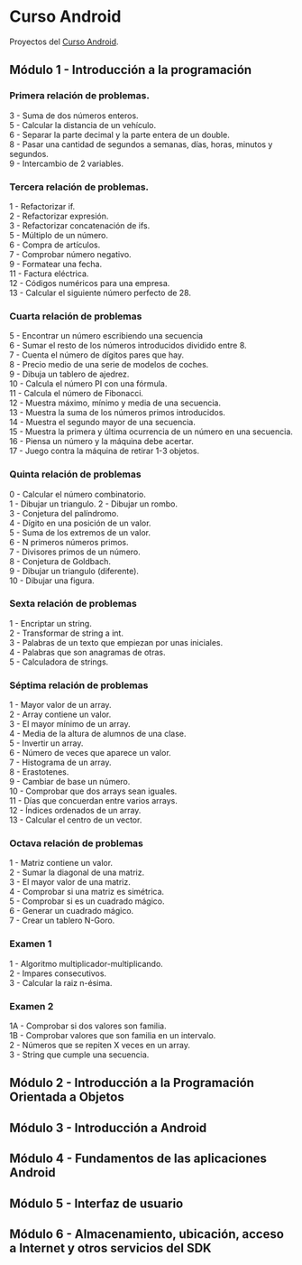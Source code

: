 ﻿# Curso Android
Proyectos del [Curso Android](http://www.titulacionespropias.uma.es/informacion_curso.php?id_curso=6902638).
## Módulo 1 - Introducción a la programación
### Primera relación de problemas.
3 - Suma de dos números enteros.  
5 - Calcular la distancia de un vehículo.  
6 - Separar la parte decimal y la parte entera de un double.  
8 - Pasar una cantidad de segundos a semanas, días, horas, minutos y segundos.  
9 - Intercambio de 2 variables.
### Tercera relación de problemas.
1 - Refactorizar if.  
2 - Refactorizar expresión.  
3 - Refactorizar concatenación de ifs.  
5 - Múltiplo de un número.  
6 - Compra de artículos.  
7 - Comprobar número negativo.  
9 - Formatear una fecha.  
11 - Factura eléctrica.  
12 - Códigos numéricos para una empresa.  
13 - Calcular el siguiente número perfecto de 28.
### Cuarta relación de problemas
5 - Encontrar un número escribiendo una secuencia  
6 - Sumar el resto de los números introducidos dividido entre 8.  
7 - Cuenta el número de dígitos pares que hay.  
8 - Precio medio de una serie de modelos de coches.  
9 - Dibuja un tablero de ajedrez.  
10 - Calcula el número PI con una fórmula.  
11 - Calcula el número de Fibonacci.  
12 - Muestra máximo, mínimo y media de una secuencia.  
13 - Muestra la suma de los números primos introducidos.  
14 - Muestra el segundo mayor de una secuencia.  
15 - Muestra la primera y última ocurrencia de un número en una secuencia.  
16 - Piensa un número y la máquina debe acertar.  
17 - Juego contra la máquina de retirar 1-3 objetos.
### Quinta relación de problemas
0 - Calcular el número combinatorio.  
1 - Dibujar un triangulo.
2 - Dibujar un rombo.  
3 - Conjetura del palíndromo.  
4 - Dígito en una posición de un valor.  
5 - Suma de los extremos de un valor.  
6 - N primeros números primos.  
7 - Divisores primos de un número.  
8 - Conjetura de Goldbach.  
9 - Dibujar un triangulo (diferente).  
10 - Dibujar una figura.  
### Sexta relación de problemas
1 - Encriptar un string.  
2 - Transformar de string a int.  
3 - Palabras de un texto que empiezan por unas iniciales.  
4 - Palabras que son anagramas de otras.  
5 - Calculadora de strings.
### Séptima relación de problemas
1 - Mayor valor de un array.  
2 - Array contiene un valor.  
3 - El mayor mínimo de un array.  
4 - Media de la altura de alumnos de una clase.  
5 - Invertir un array.  
6 - Número de veces que aparece un valor.  
7 - Histograma de un array.  
8 - Erastotenes.  
9 - Cambiar de base un número.  
10 - Comprobar que dos arrays sean iguales.  
11 - Días que concuerdan entre varios arrays.  
12 - Índices ordenados de un array.  
13 - Calcular el centro de un vector.
### Octava relación de problemas
1 - Matriz contiene un valor.  
2 - Sumar la diagonal de una matriz.  
3 - El mayor valor de una matriz.  
4 - Comprobar si una matriz es simétrica.  
5 - Comprobar si es un cuadrado mágico.  
6 - Generar un cuadrado mágico.  
7 - Crear un tablero N-Goro. 
### Examen 1
1 - Algoritmo multiplicador-multiplicando.  
2 - Impares consecutivos.  
3 - Calcular la raiz n-ésima.
### Examen 2
1A - Comprobar si dos valores son familia.  
1B - Comprobar valores que son familia en un intervalo.  
2 - Números que se repiten X veces en un array.  
3 - String que cumple una secuencia.  
## Módulo 2 - Introducción a la Programación Orientada a Objetos
## Módulo 3 - Introducción a Android
## Módulo 4 - Fundamentos de las aplicaciones Android
## Módulo 5 - Interfaz de usuario
## Módulo 6 - Almacenamiento, ubicación, acceso a Internet y otros servicios del SDK
